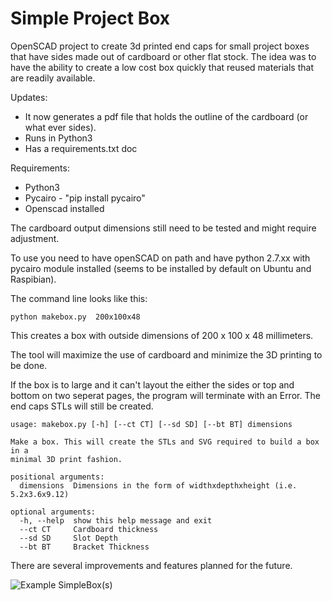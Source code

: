# Simple Project Box
OpenSCAD project to create 3d printed end caps for small project boxes that have sides made out of cardboard or other flat stock. The idea was to have the ability to create a low cost box quickly that reused materials that are readily available.

Updates:
 * It now generates a pdf file that holds the outline of the cardboard (or what ever sides).
 * Runs in Python3
 * Has a requirements.txt doc

 Requirements:
  * Python3
  * Pycairo - "pip install pycairo"
  * Openscad installed

The cardboard output dimensions still need to be tested and might require adjustment.

To use you need to have openSCAD on path and have python 2.7.xx with pycairo module installed (seems to be installed by default on Ubuntu and Raspibian).

The command line looks like this:
```
python makebox.py  200x100x48
```

This creates a box with outside dimensions of 200 x 100 x 48 millimeters.

The tool will maximize the use of cardboard and minimize the 3D printing to be done.

If the box is to large and it can't layout the either the sides or top and bottom on two seperat pages, the program will terminate with an Error. The end caps STLs will still be created. 
```
usage: makebox.py [-h] [--ct CT] [--sd SD] [--bt BT] dimensions

Make a box. This will create the STLs and SVG required to build a box in a
minimal 3D print fashion.

positional arguments:
  dimensions  Dimensions in the form of widthxdepthxheight (i.e. 5.2x3.6x9.12)

optional arguments:
  -h, --help  show this help message and exit
  --ct CT     Cardboard thickness
  --sd SD     Slot Depth
  --bt BT     Bracket Thickness
```

There are several improvements and features planned for the future.

![Example SimpleBox(s)](https://github.com/schnorea/SimpleBox/blob/master/assets/IMG_3207.jpg?raw=true "Example SimpleBox(s)")


